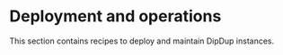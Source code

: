 # Deployment and operations

This section contains recipes to deploy and maintain DipDup instances.
